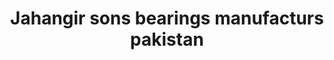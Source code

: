 ---
title: "Jahangir sons bearings manufacturs pakistan"
url: /karachi/jahangir-sons-bearings-manufacturs-pakistan/
shop: wholesale
---
